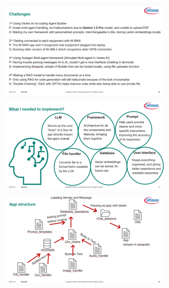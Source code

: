 ![alt text](https://github.com/morganhard/SUMMER2024/blob/main/Screenshot%202024-10-02%20102145.png "Logo Title Text 1")

![alt text](https://github.com/morganhard/SUMMER2024/blob/main/Screenshot%202024-10-02%20102816.png "Logo Title Text 1")

![alt text](https://github.com/morganhard/SUMMER2024/blob/main/Screenshot%202024-10-02%20102227.png "Logo Title Text 1")
